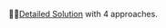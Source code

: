 🥂🚀[Detailed Solution](https://leetcode.com/problems/n-queens-ii/discuss/1237811/Short-and-Easy-w-Explanation-and-Visualization-or-Backtracking-Explained!) with 4 approaches.